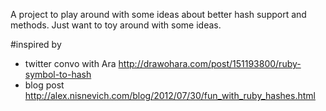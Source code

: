 A project to play around with some ideas about better hash support and methods. Just want to toy around with some ideas.

#inspired by

  * twitter convo with Ara http://drawohara.com/post/151193800/ruby-symbol-to-hash
  * blog post http://alex.nisnevich.com/blog/2012/07/30/fun_with_ruby_hashes.html